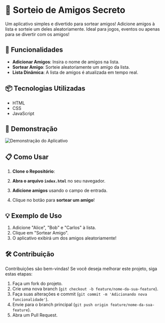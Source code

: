 # 🎉 Sorteio de Amigos Secreto

Um aplicativo simples e divertido para sortear amigos! Adicione amigos à lista e sorteie um deles aleatoriamente. Ideal para jogos, eventos ou apenas para se divertir com os amigos!

## 🚀 Funcionalidades

- **Adicionar Amigos**: Insira o nome de amigos na lista.
- **Sortear Amigo**: Sorteie aleatoriamente um amigo da lista.
- **Lista Dinâmica**: A lista de amigos é atualizada em tempo real.

## 📦 Tecnologias Utilizadas

- HTML
- CSS
- JavaScript

## 📸 Demonstração

![Demonstração do Aplicativo](link-da-imagem-aqui)

## 📋 Como Usar

1. **Clone o Repositório**:

2. **Abra o arquivo `index.html`** no seu navegador.

3. **Adicione amigos** usando o campo de entrada.

4. Clique no botão para **sortear um amigo**!

## 💡 Exemplo de Uso

1. Adicione "Alice", "Bob" e "Carlos" à lista.
2. Clique em "Sortear Amigo".
3. O aplicativo exibirá um dos amigos aleatoriamente!

## 🛠️ Contribuição

Contribuições são bem-vindas! Se você deseja melhorar este projeto, siga estas etapas:

1. Faça um fork do projeto.
2. Crie uma nova branch (`git checkout -b feature/nome-da-sua-feature`).
3. Faça suas alterações e commit (`git commit -m 'Adicionando nova funcionalidade'`).
4. Envie para o branch principal (`git push origin feature/nome-da-sua-feature`).
5. Abra um Pull Request.
